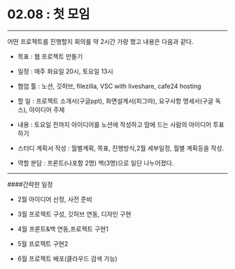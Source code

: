 # 02.08 : 첫 모임
---

어떤 프로젝트를 진행할지 회의를 약 2시간 가량 했고 내용은 다음과 같다.
- 목표 : 웹 프로젝트 만들기

- 일정 : 매주 화요일 20시, 토요일 13시

- 협업 툴 : 노션, 깃허브, filezilla, VSC with liveshare, cafe24 hosting

- 할 일 : 프로젝트 소개서(구글ppt), 화면설계서(피그마), 요구사항 명세서(구글 독스), 아이디어 주제

- 내용 :  토요일 전까지 아이디어를 노션에 작성하고 맘에 드는 사람의 아이디어 투표하기

- 스터디 계획서 작성 : 월별계획, 목표, 진행방식,2월 세부일정, 월별 계획등을 작성. 

- 역할 분담 : 프론트(나포함 2명) 백(3명)으로 일단 나누어졌다.



---
####간략한 일정
- 2월 아이디어 선정, 사전 준비

- 3월 프로젝트 구성, 깃허브 연동, 디자인 구현

- 4월 프론트&백 연동,프로젝트 구현1

- 5월 프로젝트 구현2

- 6월 프로젝트 배포(클라우드 검색 가능)